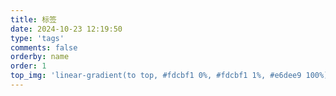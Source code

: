 ```yaml
---
title: 标签
date: 2024-10-23 12:19:50
type: 'tags'
comments: false
orderby: name
order: 1
top_img: 'linear-gradient(to top, #fdcbf1 0%, #fdcbf1 1%, #e6dee9 100%)'
---
```

